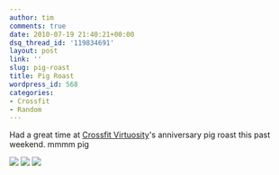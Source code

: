 ```yaml
---
author: tim
comments: true
date: 2010-07-19 21:40:21+00:00
dsq_thread_id: '119834691'
layout: post
link: ''
slug: pig-roast
title: Pig Roast
wordpress_id: 568
categories:
- Crossfit
- Random
---
```


Had a great time at [Crossfit
Virtuosity](http://www.crossfitvirtuosity.com/)'s anniversary pig roast this
past weekend. mmmm pig

![](http://d208tez5h4u8q2.cloudfront.net/wp-content/uploads/2010/07/IMAG0124-150x150.jpg)
![](http://d208tez5h4u8q2.cloudfront.net/wp-content/uploads/2010/07/IMAG0125-150x150.jpg)
![](http://d208tez5h4u8q2.cloudfront.net/wp-content/uploads/2010/07/IMAG0126-150x150.jpg)